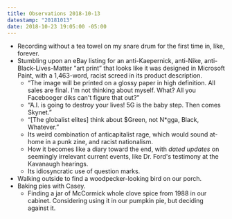 ```yaml
---
title: Observations 2018-10-13
datestamp: "20181013"
date: 2018-10-23 19:05:00 -05:00
---
```


- Recording without a tea towel on my snare drum for the first time in, like, forever.
- Stumbling upon an eBay listing for an anti-Kaepernick, anti-Nike, anti-Black-Lives-Matter "art print” that looks like it was designed in Microsoft Paint, with a 1,463-word, racist screed in its product description.
	- “The image will be printed on a glossy paper in high definition. All sales are final. I'm not thinking about myself. What? All you Facebooger diks can't figure that out?”
	- “A.I. is going to destroy your lives! 5G is the baby step. Then comes Skynet.”
	- “[The globalist elites] think about $Green, not N*gga, Black, Whatever.”
	- Its weird combination of anticapitalist rage, which would sound at-home in a punk zine, and racist nationalism.
	- How it becomes like a diary toward the end, with *dated updates* on seemingly irrelevant current events, like Dr. Ford's testimony at the Kavanaugh hearings.
	- Its idiosyncratic use of question marks.
- Walking outside to find a woodpecker-looking bird on our porch.
- Baking pies with Casey.
	- Finding a jar of McCormick whole clove spice from 1988 in our cabinet. Considering using it in our pumpkin pie, but deciding against it.
